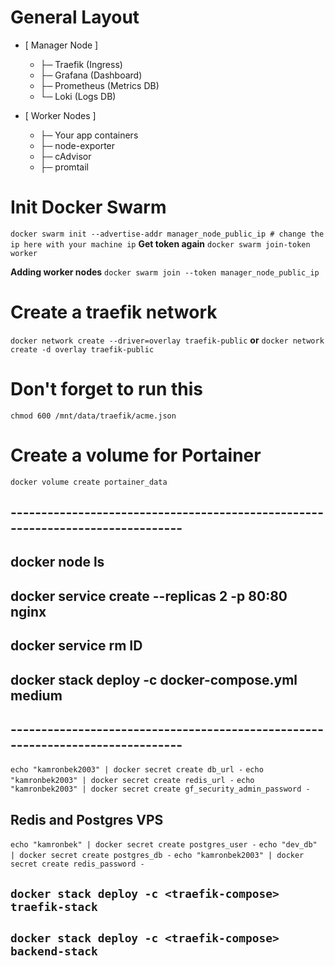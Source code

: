 # **General Layout**

- [ Manager Node ]
    - ├─ Traefik (Ingress)
    - ├─ Grafana (Dashboard)
    - ├─ Prometheus (Metrics DB)
    - └─ Loki (Logs DB)

- [ Worker Nodes ]
    - ├─ Your app containers
    - ├─ node-exporter
    - ├─ cAdvisor
    - ├─ promtail

# **Init Docker Swarm**

`docker swarm init --advertise-addr manager_node_public_ip # change the ip here with your machine ip`
**Get token again**
`docker swarm join-token worker`

**Adding worker nodes**
`docker swarm join --token manager_node_public_ip`

# **Create a traefik network**

`docker network create --driver=overlay traefik-public`
**or**
`docker network create -d overlay traefik-public`

# **Don't forget to run this**

`chmod 600 /mnt/data/traefik/acme.json`

# **Create a volume for Portainer**

`docker volume create portainer_data`

## -------------------------------------------------------------------------------

## **docker node ls**

## **docker service create --replicas 2 -p 80:80 nginx**

## **docker service rm ID**

## **docker stack deploy -c docker-compose.yml medium**

## -------------------------------------------------------------------------------

`echo "kamronbek2003" | docker secret create db_url -`
`echo "kamronbek2003" | docker secret create redis_url -`
`echo "kamronbek2003" | docker secret create gf_security_admin_password -`

## **Redis and Postgres VPS**
`echo "kamronbek" | docker secret create postgres_user -`
`echo "dev_db" | docker secret create postgres_db -`
`echo "kamronbek2003" | docker secret create redis_password -`

## `docker stack deploy -c <traefik-compose> traefik-stack`

## `docker stack deploy -c <traefik-compose> backend-stack`


